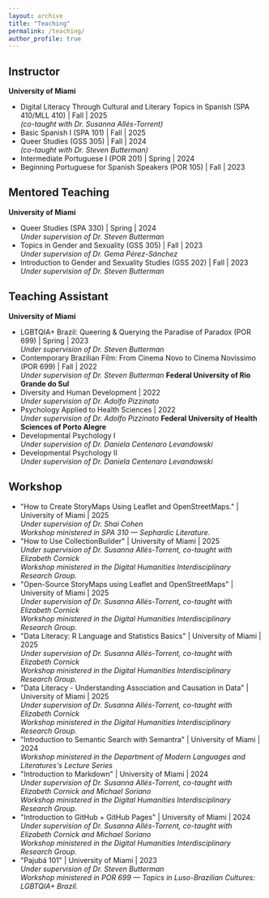 ```yaml
---
layout: archive
title: "Teaching"
permalink: /teaching/
author_profile: true
---
```



## Instructor

**University of Miami**
- Digital Literacy Through Cultural and Literary Topics in Spanish (SPA 410/MLL 410) | Fall | 2025  
  *(co-taught with Dr. Susanna Allés-Torrent)*
- Basic Spanish I (SPA 101) | Fall | 2025
- Queer Studies (GSS 305) | Fall | 2024  
  *(co-taught with Dr. Steven Butterman)*
- Intermediate Portuguese I (POR 201) | Spring | 2024
- Beginning Portuguese for Spanish Speakers (POR 105) | Fall | 2023

## Mentored Teaching

**University of Miami**
- Queer Studies (SPA 330) | Spring | 2024  
  *Under supervision of Dr. Steven Butterman*
- Topics in Gender and Sexuality (GSS 305) | Fall | 2023  
  *Under supervision of Dr. Gema Pérez-Sánchez*
- Introduction to Gender and Sexuality Studies (GSS 202) | Fall | 2023  
  *Under supervision of Dr. Steven Butterman*

## Teaching Assistant

**University of Miami**
- LGBTQIA+ Brazil: Queering & Querying the Paradise of Paradox (POR 699) | Spring | 2023  
  *Under supervision of Dr. Steven Butterman*
- Contemporary Brazilian Film: From Cinema Novo to Cinema Novíssimo (POR 699) | Fall | 2022  
  *Under supervision of Dr. Steven Butterman*
**Federal University of Rio Grande do Sul**
- Diversity and Human Development | 2022  
  *Under supervision of Dr. Adolfo Pizzinato*
- Psychology Applied to Health Sciences | 2022  
  *Under supervision of Dr. Adolfo Pizzinato*
**Federal University of Health Sciences of Porto Alegre**
- Developmental Psychology I  
  *Under supervision of Dr. Daniela Centenaro Levandowski*
- Developmental Psychology II  
  *Under supervision of Dr. Daniela Centenaro Levandowski*

## Workshop

- "How to Create StoryMaps Using Leaflet and OpenStreetMaps." | University of Miami | 2025  
  *Under supervision of Dr. Shai Cohen*  
  *Workshop ministered in SPA 310 — Sephardic Literature.*
- "How to Use CollectionBuilder" | University of Miami | 2025  
  *Under supervision of Dr. Susanna Allés-Torrent, co-taught with Elizabeth Cornick*  
  *Workshop ministered in the Digital Humanities Interdisciplinary Research Group.*
- "Open-Source StoryMaps using Leaflet and OpenStreetMaps" | University of Miami | 2025  
  *Under supervision of Dr. Susanna Allés-Torrent, co-taught with Elizabeth Cornick*  
  *Workshop ministered in the Digital Humanities Interdisciplinary Research Group.*
- "Data Literacy: R Language and Statistics Basics" | University of Miami | 2025  
  *Under supervision of Dr. Susanna Allés-Torrent, co-taught with Elizabeth Cornick*  
  *Workshop ministered in the Digital Humanities Interdisciplinary Research Group.*
- "Data Literacy - Understanding Association and Causation in Data" | University of Miami | 2025  
  *Under supervision of Dr. Susanna Allés-Torrent, co-taught with Elizabeth Cornick*  
  *Workshop ministered in the Digital Humanities Interdisciplinary Research Group.*
- "Introduction to Semantic Search with Semantra" | University of Miami | 2024  
  *Workshop ministered in the Department of Modern Languages and Literatures's Lecture Series*
- "Introduction to Markdown" | University of Miami | 2024  
  *Under supervision of Dr. Susanna Allés-Torrent, co-taught with Elizabeth Cornick and Michael Soriano*  
  *Workshop ministered in the Digital Humanities Interdisciplinary Research Group.*
- "Introduction to GitHub + GitHub Pages" | University of Miami | 2024  
  *Under supervision of Dr. Susanna Allés-Torrent, co-taught with Elizabeth Cornick and Michael Soriano*  
  *Workshop ministered in the Digital Humanities Interdisciplinary Research Group.*
- "Pajubá 101" | University of Miami | 2023  
  *Under supervision of Dr. Steven Butterman*  
  *Workshop ministered in POR 699 — Topics in Luso-Brazilian Cultures: LGBTQIA+ Brazil.*
